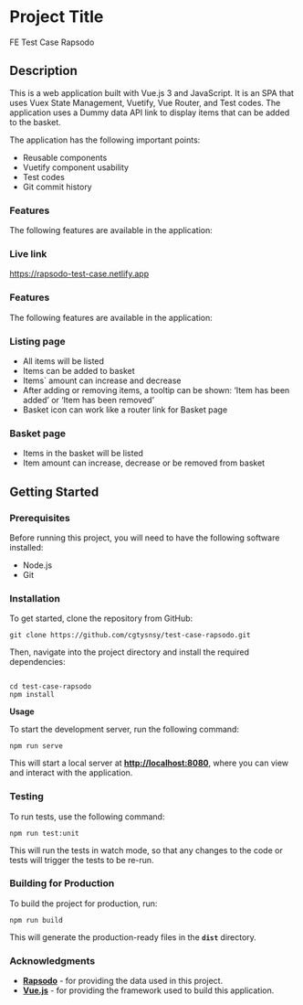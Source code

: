 # Project Title

FE Test Case Rapsodo

## Description

This is a web application built with Vue.js 3 and JavaScript. It is an SPA that uses Vuex State Management, Vuetify, Vue Router, and Test codes. The application uses a Dummy data API link to display items that can be added to the basket.

The application has the following important points:

- Reusable components
- Vuetify component usability
- Test codes
- Git commit history

### **Features**

The following features are available in the application:

### Live link

https://rapsodo-test-case.netlify.app

### **Features**

The following features are available in the application:

### Listing page

- All items will be listed
- Items can be added to basket
- Items` amount can increase and decrease
- After adding or removing items, a tooltip can be shown: ‘Item has been added’ or ‘Item has been removed’
- Basket icon can work like a router link for Basket page

### Basket page

- Items in the basket will be listed
- Item amount can increase, decrease or be removed from basket

## **Getting Started**

### **Prerequisites**

Before running this project, you will need to have the following software installed:

- Node.js
- Git

### **Installation**

To get started, clone the repository from GitHub:

```
git clone https://github.com/cgtysnsy/test-case-rapsodo.git

```

Then, navigate into the project directory and install the required dependencies:

```

cd test-case-rapsodo
npm install

```

**Usage**

To start the development server, run the following command:

```
npm run serve
```

This will start a local server at **[http://localhost:8080](http://localhost:8080/)**, where you can view and interact with the application.

### **Testing**

To run tests, use the following command:

```
npm run test:unit
```

This will run the tests in watch mode, so that any changes to the code or tests will trigger the tests to be re-run.

### **Building for Production**

To build the project for production, run:

```
npm run build
```

This will generate the production-ready files in the **`dist`** directory.

### Acknowledgments

- **[Rapsodo](https://rapsodo.com/)** - for providing the data used in this project.
- **[Vue.js](https://vuejs.org/)** - for providing the framework used to build this application.
